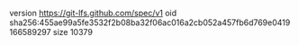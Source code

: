 version https://git-lfs.github.com/spec/v1
oid sha256:455ae99a5fe3532f2b08ba32f06ac016a2cb052a457fb6d769e0419166589297
size 10379
